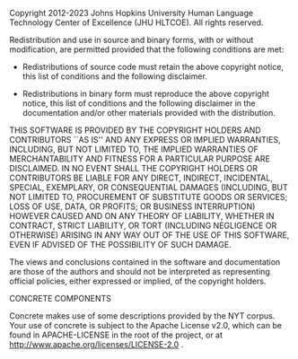 Copyright 2012-2023 Johns Hopkins University Human Language Technology
Center of Excellence (JHU HLTCOE). All rights reserved.

Redistribution and use in source and binary forms, with or without
modification, are permitted provided that the following conditions are
met:

* Redistributions of source code must retain the above copyright notice,
  this list of conditions and the following disclaimer.

* Redistributions in binary form must reproduce the above copyright
  notice, this list of conditions and the following disclaimer in the
  documentation and/or other materials provided with the distribution.

THIS SOFTWARE IS PROVIDED BY THE COPYRIGHT HOLDERS AND CONTRIBUTORS
``AS IS'' AND ANY EXPRESS OR IMPLIED WARRANTIES, INCLUDING, BUT NOT
LIMITED TO, THE IMPLIED WARRANTIES OF MERCHANTABILITY AND FITNESS FOR
A PARTICULAR PURPOSE ARE DISCLAIMED. IN NO EVENT SHALL THE COPYRIGHT
HOLDERS OR CONTRIBUTORS BE LIABLE FOR ANY DIRECT, INDIRECT,
INCIDENTAL, SPECIAL, EXEMPLARY, OR CONSEQUENTIAL DAMAGES (INCLUDING,
BUT NOT LIMITED TO, PROCUREMENT OF SUBSTITUTE GOODS OR SERVICES; LOSS
OF USE, DATA, OR PROFITS; OR BUSINESS INTERRUPTION) HOWEVER CAUSED AND
ON ANY THEORY OF LIABILITY, WHETHER IN CONTRACT, STRICT LIABILITY, OR
TORT (INCLUDING NEGLIGENCE OR OTHERWISE) ARISING IN ANY WAY OUT OF THE
USE OF THIS SOFTWARE, EVEN IF ADVISED OF THE POSSIBILITY OF SUCH
DAMAGE.

The views and conclusions contained in the software and documentation
are those of the authors and should not be interpreted as representing
official policies, either expressed or implied, of the copyright
holders.

CONCRETE COMPONENTS

Concrete makes use of some descriptions provided by the NYT corpus.
Your use of concrete is subject to the Apache License v2.0, which
can be found in APACHE-LICENSE in the root of the project, or at
http://www.apache.org/licenses/LICENSE-2.0 .
